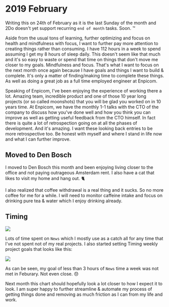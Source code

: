 # 2019 February

Writing this on 24th of February as it is the last Sunday of the month and 2Do doesn't yet support recurring `end of month` tasks. Soon. ™️

Aside from the usual tons of learning, further optimizing and focus on health and mindfulness with focus, I want to further pay more attention to creating things rather than consuming. I have 112 hours in a week to spend assuming I get my 8 hours of sleep daily. This doesn't seem like that much and it's so easy to waste or spend that time on things that don't move me closer to my goals. Mindfulness and focus. That's what I want to focus on the next month once again because I have goals and things I want to build & complete. It's only a matter of finding/making time to complete these things. As well as doing a great job as a full time employed engineer at Enpicom.

Speaking of Enpicom, I've been enjoying the experience of working there a lot. Amazing team, incredible product and one of those 10 year long projects (or so called moonshots) that you will be glad you worked on in 10 years time. At Enpicom, we have the monthly 1-1 talks with the CTO of the company to discuss how you've done well and how you think you can improve as well as getting useful feedback from the CTO himself. In fact there is quite a lot of retrospection going on at all the phases of development. And it's amazing. I want these looking back entries to be more retrospective too. Be honest with myself and where I stand in life now and what I can further improve.

## Moved to Den Bosch

I moved to Den Bosch this month and been enjoying living closer to the office and not paying outrageous Amsterdam rent. I also have a cat that likes to visit my home and hang out. 🐈

I also realized that coffee withdrawal is a real thing and it sucks. So no more coffee for me for a while. I will need to monitor caffeine intake and focus on drinking pure tea & water which I enjoy drinking already.

## Timing

![](https://i.imgur.com/YWZc91l.png)

Lots of time spent on `News` which I mostly use as a catch all for any time that I've not spent not of my real projects. I also started setting Timing weekly project goals that looks like this:

![](https://i.imgur.com/jW9Xekb.png)

As can be seen, my goal of less than 3 hours of `News` time a week was not met in Feburary. Not even close. 😞

Next month this chart should hopefully look a lot closer to how I expect it to look. I am super happy to further streamline & automate my process of getting things done and removing as much friction as I can from my life and work.

